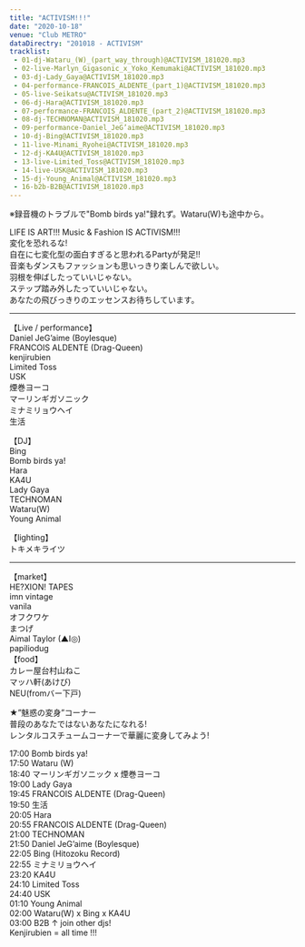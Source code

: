 ```yaml
---
title: "ACTIVISM!!!"
date: "2020-10-18"
venue: "Club METRO"
dataDirectry: "201018 - ACTIVISM"
tracklist:
 - 01-dj-Wataru_(W)_(part_way_through)@ACTIVISM_181020.mp3
 - 02-live-Marlyn_Gigasonic_x_Yoko_Kemumaki@ACTIVISM_181020.mp3
 - 03-dj-Lady_Gaya@ACTIVISM_181020.mp3
 - 04-performance-FRANCOIS_ALDENTE_(part_1)@ACTIVISM_181020.mp3
 - 05-live-Seikatsu@ACTIVISM_181020.mp3
 - 06-dj-Hara@ACTIVISM_181020.mp3
 - 07-performance-FRANCOIS_ALDENTE_(part_2)@ACTIVISM_181020.mp3
 - 08-dj-TECHNOMAN@ACTIVISM_181020.mp3
 - 09-performance-Daniel_JeG’aime@ACTIVISM_181020.mp3
 - 10-dj-Bing@ACTIVISM_181020.mp3
 - 11-live-Minami_Ryohei@ACTIVISM_181020.mp3
 - 12-dj-KA4U@ACTIVISM_181020.mp3
 - 13-live-Limited_Toss@ACTIVISM_181020.mp3
 - 14-live-USK@ACTIVISM_181020.mp3
 - 15-dj-Young_Animal@ACTIVISM_181020.mp3
 - 16-b2b-B2B@ACTIVISM_181020.mp3
---
```

※録音機のトラブルで"Bomb birds ya!"録れず。Wataru(W)も途中から。  

LIFE IS ART!!! Music & Fashion IS ACTIVISM!!!  
変化を恐れるな!  
自在に七変化型の面白すぎると思われるPartyが発足!!  
音楽もダンスもファッションも思いっきり楽しんで欲しい。  
羽根を伸ばしたっていいじゃない。  
ステップ踏み外したっていいじゃない。  
あなたの飛びっきりのエッセンスお待ちしています。  
______________________________________  

【Live / performance】  
Daniel JeG’aime (Boylesque)  
FRANCOIS ALDENTE (Drag-Queen)  
kenjirubien  
Limited Toss  
USK  
煙巻ヨーコ  
マーリンギガソニック  
ミナミリョウヘイ  
生活  


【DJ】  
Bing  
Bomb birds ya!  
Hara  
KA4U  
Lady Gaya  
TECHNOMAN  
Wataru(W)  
Young Animal  

【lighting】  
トキメキライツ  

______________________________________  
【market】  
HE?XION! TAPES  
imn vintage  
vanila  
オフクワケ  
まつげ  
Aimal Taylor (▲I◎)  
papiliodug  
【food】  
カレー屋台村山ねこ  
マッハ軒(あけび)  
NEU(fromバー下戸)  

★”魅惑の変身”コーナー  
普段のあなたではないあなたになれる!  
レンタルコスチュームコーナーで華麗に変身してみよう!  

17:00 Bomb birds ya!  
17:50 Wataru (W)  
18:40 マーリンギガソニック x 煙巻ヨーコ  
19:00 Lady Gaya  
19:45 FRANCOIS ALDENTE (Drag-Queen)  
19:50 生活  
20:05 Hara  
20:55 FRANCOIS ALDENTE (Drag-Queen)  
21:00 TECHNOMAN  
21:50 Daniel JeG’aime (Boylesque)  
22:05 Bing (Hitozoku Record)  
22:55 ミナミリョウヘイ  
23:20 KA4U  
24:10 Limited Toss  
24:40 USK  
01:10 Young Animal  
02:00 Wataru(W) x Bing x KA4U  
03:00 B2B ↑ join other djs!  
Kenjirubien = all time !!!  